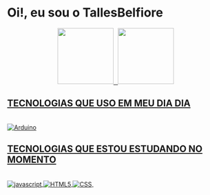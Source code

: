 <h1> Oi!, eu sou o TallesBelfiore </h1>

<div align="center">
  <a href="https://github.com/TallesBelfiore">
  <img height="130em"  src="https://github-readme-stats.vercel.app/api?username=TallesBelfiore&show_icons=true&theme=highcontrast&include_all_commits=true&count_private=true"/>⠀<img height="130em"  src="https://github-readme-stats.vercel.app/api/top-langs/?username=TallesBelfiore&layout=compact&langs_count=7&theme=highcontrast"/>
</div>

<h2>TECNOLOGIAS QUE USO EM MEU DIA DIA </h2> 
<div style="display: inline_block"><br>
  <img align="center" alt="Arduino"  src="https://img.shields.io/badge/Arduino_IDE-00979D?style=for-the-badge&logo=arduino&logoColor=white">
 </div>
 <h2>TECNOLOGIAS QUE ESTOU ESTUDANDO NO MOMENTO</h2> 
<div style="display: inline_block"><br>
  <img align="center" alt="javascript"  src="https://img.shields.io/badge/JavaScript-F7DF1E?style=for-the-badge&logo=javascript&logoColor=black">
   <img align="center" alt="HTML5"  src="https://img.shields.io/badge/HTML5-E34F26?style=for-the-badge&logo=html5&logoColor=white">
   <img align="center" alt="CSS"  src="https://img.shields.io/badge/CSS-239120?&style=for-the-badge&logo=css3&logoColor=white">
   <img align="center" alt=""  src="">
  
 </div>

